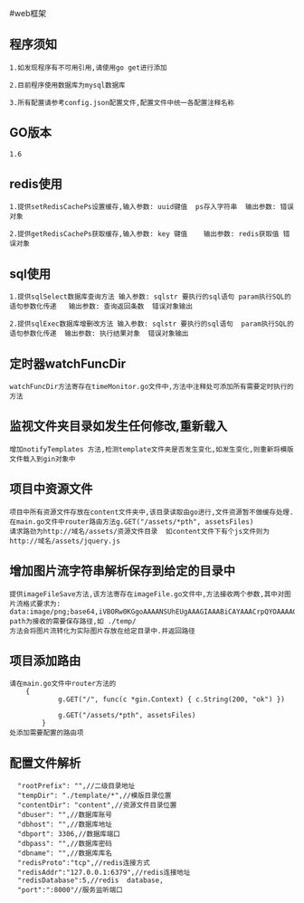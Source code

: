 #web框架

## 程序须知
    
    1.如发现程序有不可用引用,请使用go get进行添加
    
    2.目前程序使用数据库为mysql数据库
    
    3.所有配置请参考config.json配置文件,配置文件中统一各配置注释名称
    
    
## GO版本
    1.6
    
    
## redis使用
    
    1.提供setRedisCachePs设置缓存,输入参数: uuid键值  ps存入字符串  输出参数: 错误对象
    
    2.提供getRedisCachePs获取缓存,输入参数: key 键值    输出参数: redis获取值 错误对象
    
## sql使用

    1.提供sqlSelect数据库查询方法 输入参数: sqlstr 要执行的sql语句 param执行SQL的语句参数化传递   输出参数: 查询返回条数  错误对象输出
    
    2.提供sqlExec数据库增删改方法 输入参数: sqlstr 要执行的sql语句  param执行SQL的语句参数化传递  输出参数: 执行结果对象  错误对象输出
    
    
## 定时器watchFuncDir

    watchFuncDir方法寄存在timeMonitor.go文件中,方法中注释处可添加所有需要定时执行的方法
    
## 监视文件夹目录如发生任何修改,重新载入

    增加notifyTemplates 方法,检测template文件夹是否发生变化,如发生变化,则重新将模版文件载入到gin对象中
    
## 项目中资源文件

    项目中所有资源文件存放在content文件夹中,该目录读取由go进行,文件资源暂不做缓存处理.在main.go文件中router路由方法g.GET("/assets/*pth", assetsFiles)
    请求路劲为http://域名/assets/资源文件目录  如content文件下有个js文件则为  http://域名/assets/jquery.js
    
## 增加图片流字符串解析保存到给定的目录中
    
    提供imageFileSave方法,该方法寄存在imageFile.go文件中,方法接收两个参数,其中对图片流格式要求为: data:image/png;base64,iVBORw0KGgoAAAANSUhEUgAAAGIAAABiCAYAAACrpQYOAAAAGX.........
    path为接收的需要保存路径,如 ./temp/
    方法会将图片流转化为实际图片存放在给定目录中.并返回路径
    
## 项目添加路由
    
    请在main.go文件中router方法的
        {
        		g.GET("/", func(c *gin.Context) { c.String(200, "ok") })
        
        		g.GET("/assets/*pth", assetsFiles)
        	}
    处添加需要配置的路由项
    
## 配置文件解析
      
      "rootPrefix": "",//二级目录地址
      "tempDir": "./template/*",//模版目录位置
      "contentDir": "content",//资源文件目录位置
      "dbuser": "",//数据库账号
      "dbhost": "",//数据库地址
      "dbport": 3306,//数据库端口
      "dbpass": "",//数据库密码
      "dbname": "",//数据库库名
      "redisProto":"tcp",//redis连接方式
      "redisAddr":"127.0.0.1:6379",//redis连接地址
      "redisDatabase":5,//redis  database,
      "port":":8000"//服务监听端口